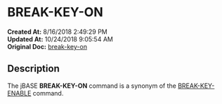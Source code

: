 # BREAK-KEY-ON

**Created At:** 8/16/2018 2:49:29 PM  
**Updated At:** 10/24/2018 9:05:54 AM  
**Original Doc:** [break-key-on](https://docs.jbase.com/46963-utilities/break-key-on)  


## Description 

The jBASE **BREAK-KEY-ON** command is a synonym of the [BREAK-KEY-ENABLE](break-key-enable) command.


